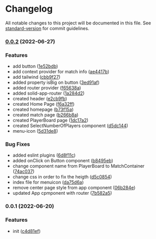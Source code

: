 # Changelog

All notable changes to this project will be documented in this file. See [standard-version](https://github.com/conventional-changelog/standard-version) for commit guidelines.

### [0.0.2](https://github.com/fra-malagisi/fm-solid/compare/v0.0.1...v0.0.2) (2022-06-27)


### Features

* add button ([1e52bdb](https://github.com/fra-malagisi/fm-solid/commit/1e52bdb4f979325af73eec4a0272f419565cb3a1))
* add context provider for match info ([ae4417b](https://github.com/fra-malagisi/fm-solid/commit/ae4417ba8d8a344c66b8be72b604c85c2f1b9730))
* add tailwind ([cbb9f27](https://github.com/fra-malagisi/fm-solid/commit/cbb9f27c80f4ef38bf9b0ffb1012d0f179765289))
* added property isBig on button ([3ed91af](https://github.com/fra-malagisi/fm-solid/commit/3ed91af1bd92dabf59ea61f88e157107b3c235e3))
* added router provider ([f65638a](https://github.com/fra-malagisi/fm-solid/commit/f65638a4d34be7ce477578526e4006107bddb1ba))
* added solid-app-router ([1a284d2](https://github.com/fra-malagisi/fm-solid/commit/1a284d2e482096f3775e5e5b72c09d16fe8e17bf))
* created header ([e2cb9fb](https://github.com/fra-malagisi/fm-solid/commit/e2cb9fbfc25693ef068b694909d617149ac2ff44))
* created Home Page ([f6a32ff](https://github.com/fra-malagisi/fm-solid/commit/f6a32ff379ae8bc2a56c2318f4ec0efd05325ad7))
* created homepage ([b73f15a](https://github.com/fra-malagisi/fm-solid/commit/b73f15a39c9748c69dab49929cd9e3bf3c8b7b9d))
* created match page ([b266b8a](https://github.com/fra-malagisi/fm-solid/commit/b266b8a496f8735dcf7fe66c0b436f0a149702a8))
* created PlayerBoard page ([1dc17a2](https://github.com/fra-malagisi/fm-solid/commit/1dc17a26ec6a0304da5da65dbdb7081f8f51e8af))
* created SelectNumberOfPlayers component ([d5dc144](https://github.com/fra-malagisi/fm-solid/commit/d5dc1444b1df2762f44fb80102c4ba383bb9c9b4))
* menu-icon ([5d31de8](https://github.com/fra-malagisi/fm-solid/commit/5d31de8402d0561604b4a530a6aeaf9bc01163dc))


### Bug Fixes

* added eslint plugins ([6d8f11c](https://github.com/fra-malagisi/fm-solid/commit/6d8f11ceed0f0b95868f2aecbbd617e106674e4f))
* added onClick on Button component ([b8495eb](https://github.com/fra-malagisi/fm-solid/commit/b8495eb9e2aab431a6cb599c2436835259f332f2))
* change component name from PlayerBoard to MatchContainer ([74ac037](https://github.com/fra-malagisi/fm-solid/commit/74ac03763bea5ae191921b73cbaa4570c4db2124))
* change css in order to fix the heigth ([d5c0854](https://github.com/fra-malagisi/fm-solid/commit/d5c08543bc10df2a8ebdba1dea6bd4cc843cebff))
* index file for menuicon ([da75d6a](https://github.com/fra-malagisi/fm-solid/commit/da75d6a4bdc833eb97373e19d034e7b79bde32f8))
* remove center page style from app component ([06b284e](https://github.com/fra-malagisi/fm-solid/commit/06b284e77f75da8dd71dba3427274c0c576a3b3f))
* updated App cpmponent with router ([7b582a5](https://github.com/fra-malagisi/fm-solid/commit/7b582a55c31f913dacae88b89e9deb61869d5d92))

### 0.0.1 (2022-06-20)


### Features

* init ([c4d81ef](https://github.com/fra-malagisi/fm-solid/commit/c4d81ef00c5b8526ac4d8c930ce978b62f1a8a46))
